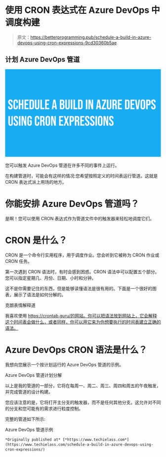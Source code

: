 # 使用 CRON 表达式在 Azure DevOps 中调度构建

> 原文：<https://betterprogramming.pub/schedule-a-build-in-azure-devops-using-cron-expressions-9cd30360b5ae>

## 计划 Azure DevOps 管道

![](img/ef0d95ef01f54fed52d1fd39f3a8f74a.png)

您可以触发 Azure DevOps 管道在许多不同的事件上运行。

在构建管道时，可能会有这样的情况:您希望按照定义的时间表运行管道。这就是 CRON 表达式派上用场的地方。

# 你能安排 Azure DevOps 管道吗？

是啊！您可以使用 CRON 表达式作为管道文件中的触发器来轻松地调度它们。

# CRON 是什么？

CRON 是一个命令行实用程序，用于调度作业。您会听到它被称为 CRON 作业或 CRON 任务。

第一次遇到 CRON 语法时，有时会感到困惑。CRON 语法中可以配置五个部分。您可以指定星期几、月份、日期、小时和分钟。

这不是你需要记住的东西，但是能够读懂语法是很有用的。下面是一个很好的图表，展示了语法是如何分解的。

克朗表情解释道

我喜欢使用 https://crontab.guru/的网站。你可以把语法放到网站上，它会解释这个时间表会做什么，或者同样，你可以用它来为你想要执行的时间表建立正确的语法。

# Azure DevOps CRON 语法是什么？

我想向您展示一个按计划运行的 Azure DevOps 管道的示例。

Azure DevOps 管道计划分解

以上是我的管道的一部分，它将在每周一、周二、周三、周四和周五的午夜触发，并完成管道的设计构建。

您应该注意的是，它将打开主分支的触发器，而不是任何其他分支。这允许对不同的分支和您可能有的需求进行粒度控制。

完整的管道如下所示:

Azure DevOps 管道示例

```
*Originally published at* [*https://www.techielass.com*](https://www.techielass.com/schedule-a-build-in-azure-devops-using-cron-expressions/)
```